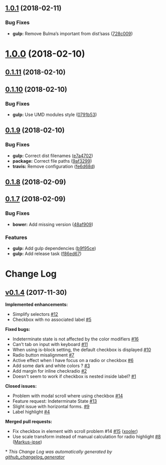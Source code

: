 <a name="1.0.1"></a>
## [1.0.1](https://github.com/Wikiki/bulma-checkradio/compare/1.0.0...1.0.1) (2018-02-11)


### Bug Fixes

* **gulp:** Remove Bulma’s important from dist’sass ([728c009](https://github.com/Wikiki/bulma-checkradio/commit/728c009))



<a name="1.0.0"></a>
# [1.0.0](https://github.com/Wikiki/bulma-checkradio/compare/0.1.11...1.0.0) (2018-02-10)



<a name="0.1.11"></a>
## [0.1.11](https://github.com/Wikiki/bulma-checkradio/compare/0.1.10...0.1.11) (2018-02-10)



<a name="0.1.10"></a>
## [0.1.10](https://github.com/Wikiki/bulma-checkradio/compare/0.1.9...0.1.10) (2018-02-10)


### Bug Fixes

* **gulp:** Use UMD modules style ([0791b53](https://github.com/Wikiki/bulma-checkradio/commit/0791b53))



<a name="0.1.9"></a>
## [0.1.9](https://github.com/Wikiki/bulma-checkradio/compare/0.1.8...0.1.9) (2018-02-10)


### Bug Fixes

* **gulp:** Correct dist filenames ([e7a4702](https://github.com/Wikiki/bulma-checkradio/commit/e7a4702))
* **package:** Correct file paths ([9af3299](https://github.com/Wikiki/bulma-checkradio/commit/9af3299))
* **travis:** Remove configuration ([fe6d68d](https://github.com/Wikiki/bulma-checkradio/commit/fe6d68d))



<a name="0.1.8"></a>
## [0.1.8](https://github.com/Wikiki/bulma-checkradio/compare/0.1.7...0.1.8) (2018-02-09)



<a name="0.1.7"></a>
## [0.1.7](https://github.com/Wikiki/bulma-checkradio/compare/v0.1.4...v0.1.7) (2018-02-09)


### Bug Fixes

* **bower:** Add missing version ([48af909](https://github.com/Wikiki/bulma-checkradio/commit/48af909))


### Features

* **gulp:** Add gulp dependencies ([b9f95ce](https://github.com/Wikiki/bulma-checkradio/commit/b9f95ce))
* **gulp:** Add release task ([f86ed67](https://github.com/Wikiki/bulma-checkradio/commit/f86ed67))



# Change Log

## [v0.1.4](https://github.com/wikiki/bulma-checkradio/tree/v0.1.4) (2017-11-30)
**Implemented enhancements:**

- Simplify selectors [\#12](https://github.com/Wikiki/bulma-checkradio/issues/12)
- Checkbox with no associated label [\#5](https://github.com/Wikiki/bulma-checkradio/issues/5)

**Fixed bugs:**

- Indeterminate state is not affected by the color modifiers [\#16](https://github.com/Wikiki/bulma-checkradio/issues/16)
- Can't tab on input with keyboard [\#11](https://github.com/Wikiki/bulma-checkradio/issues/11)
- When using is-block setting, the default checkbox is displayed [\#10](https://github.com/Wikiki/bulma-checkradio/issues/10)
- Radio button misalignment [\#7](https://github.com/Wikiki/bulma-checkradio/issues/7)
- Active effect when I have focus on a radio or checkbox [\#6](https://github.com/Wikiki/bulma-checkradio/issues/6)
- Add some dark and white colors ? [\#3](https://github.com/Wikiki/bulma-checkradio/issues/3)
- Add margin for inline checkradio [\#2](https://github.com/Wikiki/bulma-checkradio/issues/2)
- Doesn't seem to work if checkbox is nested inside label? [\#1](https://github.com/Wikiki/bulma-checkradio/issues/1)

**Closed issues:**

- Problem with modal scroll where using checkbox [\#14](https://github.com/Wikiki/bulma-checkradio/issues/14)
- Feature request: Indeterminate State [\#13](https://github.com/Wikiki/bulma-checkradio/issues/13)
- Slight issue with horizontal forms. [\#9](https://github.com/Wikiki/bulma-checkradio/issues/9)
- Label highlight [\#4](https://github.com/Wikiki/bulma-checkradio/issues/4)

**Merged pull requests:**

- Fix checkbox in element with scroll problem \#14 [\#15](https://github.com/Wikiki/bulma-checkradio/pull/15) ([xooler](https://github.com/xooler))
- Use scale transform instead of manual calculation for radio highlight [\#8](https://github.com/Wikiki/bulma-checkradio/pull/8) ([Markus-ipse](https://github.com/Markus-ipse))



\* *This Change Log was automatically generated by [github_changelog_generator](https://github.com/skywinder/Github-Changelog-Generator)*